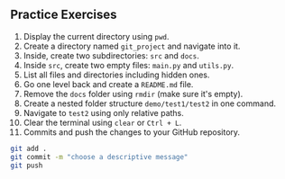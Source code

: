 ## Practice Exercises

1. Display the current directory using `pwd`.
2. Create a directory named `git_project` and navigate into it.
3. Inside, create two subdirectories: `src` and `docs`.
4. Inside `src`, create two empty files: `main.py` and `utils.py`.
5. List all files and directories including hidden ones.
6. Go one level back and create a `README.md` file.
7. Remove the `docs` folder using `rmdir` (make sure it's empty).
8. Create a nested folder structure `demo/test1/test2` in one command.
9. Navigate to `test2` using only relative paths.
10. Clear the terminal using `clear` or `Ctrl + L`.
11. Commits and push the changes to your GitHub repository.

```bash
git add .
git commit -m "choose a descriptive message"
git push
```
